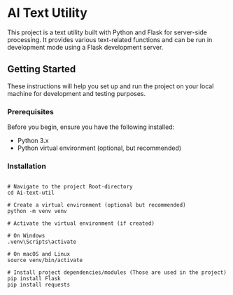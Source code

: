 # AI Text Utility

This project is a text utility built with Python and Flask for server-side processing. It provides various text-related functions and can be run in development mode using a Flask development server.

## Getting Started

These instructions will help you set up and run the project on your local machine for development and testing purposes.

### Prerequisites

Before you begin, ensure you have the following installed:

- Python 3.x
- Python virtual environment (optional, but recommended)

### Installation

```shell

# Navigate to the project Root-directory
cd Ai-text-util

# Create a virtual environment (optional but recommended)
python -m venv venv

# Activate the virtual environment (if created)

# On Windows
.venv\Scripts\activate

# On macOS and Linux
source venv/bin/activate

# Install project dependencies/modules (Those are used in the project)
pip install Flask
pip install requests


```
